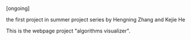
[ongoing]

the first project in summer project series by Hengning Zhang and Kejie He

This is the webpage project "algorithms visualizer".
